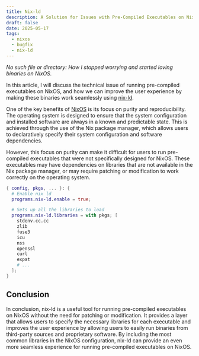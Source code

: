 ```yaml
---
title: Nix-ld
description: A Solution for Issues with Pre-Compiled Executables on NixOS
draft: false
date: 2025-05-17
tags:
  - nixos
  - bugfix
  - nix-ld
---
```


_No such file or directory: How I stopped worrying and started loving binaries_
_on NixOS._

In this article, I will discuss the technical issue of running pre-compiled
executables on NixOS, and how we can improve the user experience by making these
binaries work seamlessly using [nix-ld](https://github.com/Mic92/nix-ld).

One of the key benefits of [NixOS](https://nixos.org/) is its focus on purity
and reproducibility. The operating system is designed to ensure that the system
configuration and installed software are always in a known and predictable
state. This is achieved through the use of the Nix package manager, which allows
users to declaratively specify their system configuration and software
dependencies.

However, this focus on purity can make it difficult for users to run
pre-compiled executables that were not specifically designed for NixOS. These
executables may have dependencies on libraries that are not available in the Nix
package manager, or may require patching or modification to work correctly on
the operating system.

```nix
{ config, pkgs, ... }: {
  # Enable nix ld
  programs.nix-ld.enable = true;

  # Sets up all the libraries to load
  programs.nix-ld.libraries = with pkgs; [
    stdenv.cc.cc
    zlib
    fuse3
    icu
    nss
    openssl
    curl
    expat
    # ...
  ];
}

```

## Conclusion

In conclusion, nix-ld is a useful tool for running pre-compiled executables on
NixOS without the need for patching or modification. It provides a layer
that allows users to specify the necessary libraries for each executable and
improves the user experience by allowing users to easily run binaries from
third-party sources and proprietary software. By including the most common
libraries in the NixOS configuration, nix-ld can provide an even more seamless
experience for running pre-compiled executables on NixOS.
